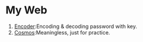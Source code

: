 # My Web
1. [Encoder](https://bluebug12.github.io/encoder/):Encoding &amp; decoding password with key.
2. [Cosmos](https://bluebug12.github.io/cosmos/):Meaningless, just for practice.
